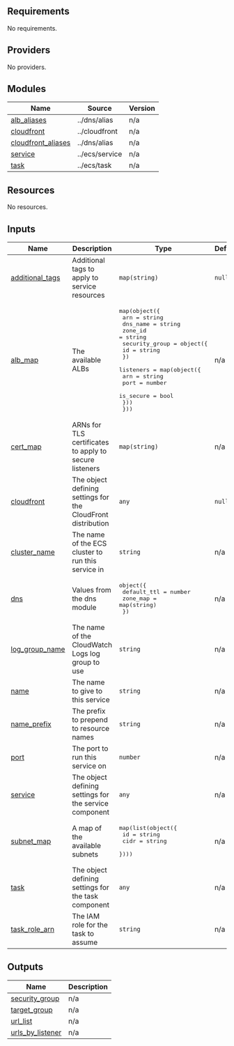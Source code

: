 <!-- BEGIN_TF_DOCS -->
## Requirements

No requirements.

## Providers

No providers.

## Modules

| Name | Source | Version |
|------|--------|---------|
| <a name="module_alb_aliases"></a> [alb\_aliases](#module\_alb\_aliases) | ../dns/alias | n/a |
| <a name="module_cloudfront"></a> [cloudfront](#module\_cloudfront) | ../cloudfront | n/a |
| <a name="module_cloudfront_aliases"></a> [cloudfront\_aliases](#module\_cloudfront\_aliases) | ../dns/alias | n/a |
| <a name="module_service"></a> [service](#module\_service) | ../ecs/service | n/a |
| <a name="module_task"></a> [task](#module\_task) | ../ecs/task | n/a |

## Resources

No resources.

## Inputs

| Name | Description | Type | Default | Required |
|------|-------------|------|---------|:--------:|
| <a name="input_additional_tags"></a> [additional\_tags](#input\_additional\_tags) | Additional tags to apply to service resources | `map(string)` | `null` | no |
| <a name="input_alb_map"></a> [alb\_map](#input\_alb\_map) | The available ALBs | <pre>map(object({<br>    arn      = string<br>    dns_name = string<br>    zone_id  = string<br>    security_group = object({<br>      id = string<br>    })<br>    listeners = map(object({<br>      arn       = string<br>      port      = number<br>      is_secure = bool<br>    }))<br>  }))</pre> | n/a | yes |
| <a name="input_cert_map"></a> [cert\_map](#input\_cert\_map) | ARNs for TLS certificates to apply to secure listeners | `map(string)` | n/a | yes |
| <a name="input_cloudfront"></a> [cloudfront](#input\_cloudfront) | The object defining settings for the CloudFront distribution | `any` | `null` | no |
| <a name="input_cluster_name"></a> [cluster\_name](#input\_cluster\_name) | The name of the ECS cluster to run this service in | `string` | n/a | yes |
| <a name="input_dns"></a> [dns](#input\_dns) | Values from the dns module | <pre>object({<br>    default_ttl = number<br>    zone_map    = map(string)<br>  })</pre> | n/a | yes |
| <a name="input_log_group_name"></a> [log\_group\_name](#input\_log\_group\_name) | The name of the CloudWatch Logs log group to use | `string` | n/a | yes |
| <a name="input_name"></a> [name](#input\_name) | The name to give to this service | `string` | n/a | yes |
| <a name="input_name_prefix"></a> [name\_prefix](#input\_name\_prefix) | The prefix to prepend to resource names | `string` | n/a | yes |
| <a name="input_port"></a> [port](#input\_port) | The port to run this service on | `number` | n/a | yes |
| <a name="input_service"></a> [service](#input\_service) | The object defining settings for the service component | `any` | n/a | yes |
| <a name="input_subnet_map"></a> [subnet\_map](#input\_subnet\_map) | A map of the available subnets | <pre>map(list(object({<br>    id   = string<br>    cidr = string<br>  })))</pre> | n/a | yes |
| <a name="input_task"></a> [task](#input\_task) | The object defining settings for the task component | `any` | n/a | yes |
| <a name="input_task_role_arn"></a> [task\_role\_arn](#input\_task\_role\_arn) | The IAM role for the task to assume | `string` | n/a | yes |

## Outputs

| Name | Description |
|------|-------------|
| <a name="output_security_group"></a> [security\_group](#output\_security\_group) | n/a |
| <a name="output_target_group"></a> [target\_group](#output\_target\_group) | n/a |
| <a name="output_url_list"></a> [url\_list](#output\_url\_list) | n/a |
| <a name="output_urls_by_listener"></a> [urls\_by\_listener](#output\_urls\_by\_listener) | n/a |
<!-- END_TF_DOCS -->